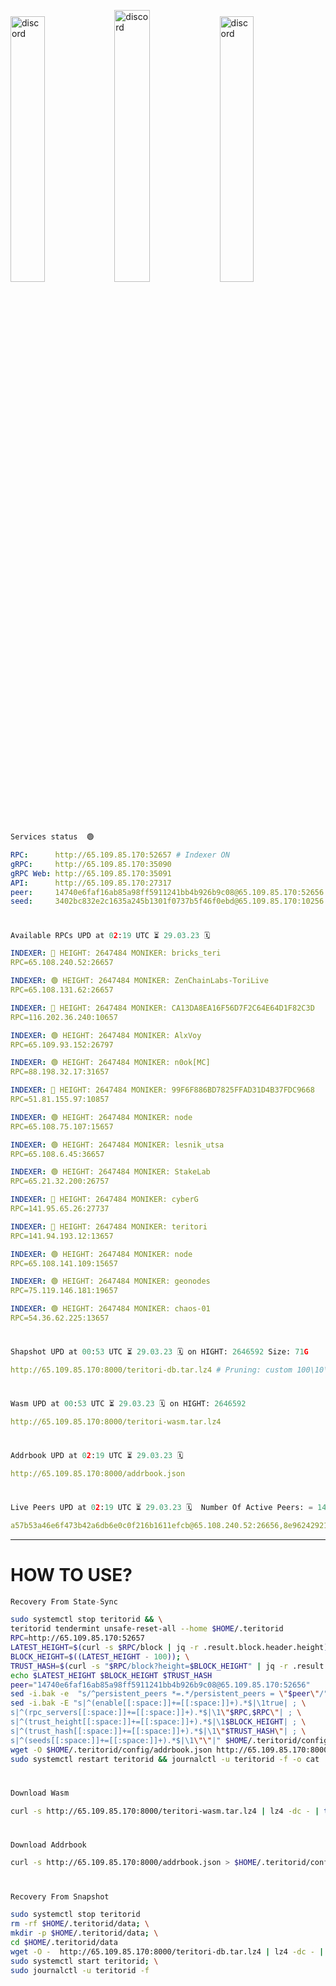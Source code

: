 [<img src='https://user-images.githubusercontent.com/83868103/215836529-812ac1b8-029f-4f5d-bb72-8539c308b0f4.png' alt='discord'  width='33%'>](https://github.com/romanv1812/Teritori/blob/main/data/mainnet_guide.md)[<img src='https://user-images.githubusercontent.com/83868103/215836572-1ace2f52-bfa5-452a-a9bd-1382169bc8f2.png' alt='discord'  width='33.39%'>](https://restake.app/teritori/torivaloper1qy38xmcrnht0kt5c5fryvl8llrpdwer6atxj5u/stake)[<img src='https://user-images.githubusercontent.com/83868103/215836599-cb1990d2-2e43-4fc2-898a-c373bcb64677.png' alt='discord'  width='33%'>](https://restake.app/teritori/torivaloper1qy38xmcrnht0kt5c5fryvl8llrpdwer6atxj5u/stake)
```python
Services status  🟢
```
```YAML
RPC:      http://65.109.85.170:52657 # Indexer ON
gRPC:     http://65.109.85.170:35090
gRPC Web: http://65.109.85.170:35091
API:      http://65.109.85.170:27317
peer:     14740e6faf16ab85a98ff5911241bb4b926b9c08@65.109.85.170:52656
seed:     3402bc832e2c1635a245b1301f0737b5f46f0ebd@65.109.85.170:10256
```
#
```python
Available RPCs UPD at 02:19 UTC ⏳ 29.03.23 🗓️ 
```
```YAML
INDEXER: 🔴 HEIGHT: 2647484 MONIKER: bricks_teri
RPC=65.108.240.52:26657

INDEXER: 🟢 HEIGHT: 2647484 MONIKER: ZenChainLabs-ToriLive
RPC=65.108.131.62:26657

INDEXER: 🔴 HEIGHT: 2647484 MONIKER: CA13DA8EA16F56D7F2C64E64D1F82C3D
RPC=116.202.36.240:10657

INDEXER: 🟢 HEIGHT: 2647484 MONIKER: AlxVoy
RPC=65.109.93.152:26797

INDEXER: 🟢 HEIGHT: 2647484 MONIKER: n0ok[MC]
RPC=88.198.32.17:31657

INDEXER: 🔴 HEIGHT: 2647484 MONIKER: 99F6F886BD7825FFAD31D4B37FDC9668
RPC=51.81.155.97:10857

INDEXER: 🟢 HEIGHT: 2647484 MONIKER: node
RPC=65.108.75.107:15657

INDEXER: 🟢 HEIGHT: 2647484 MONIKER: lesnik_utsa
RPC=65.108.6.45:36657

INDEXER: 🟢 HEIGHT: 2647484 MONIKER: StakeLab
RPC=65.21.32.200:26757

INDEXER: 🔴 HEIGHT: 2647484 MONIKER: cyberG
RPC=141.95.65.26:27737

INDEXER: 🔴 HEIGHT: 2647484 MONIKER: teritori
RPC=141.94.193.12:13657

INDEXER: 🟢 HEIGHT: 2647484 MONIKER: node
RPC=65.108.141.109:15657

INDEXER: 🟢 HEIGHT: 2647484 MONIKER: geonodes
RPC=75.119.146.181:19657

INDEXER: 🟢 HEIGHT: 2647484 MONIKER: chaos-01
RPC=54.36.62.225:13657

```
#
```python
Shapshot UPD at 00:53 UTC ⏳ 29.03.23 🗓️ on HIGHT: 2646592 Size: 71G
```
```YAML
http://65.109.85.170:8000/teritori-db.tar.lz4 # Pruning: custom 100\10\100 Indexer kv
```
#
```python
Wasm UPD at 00:53 UTC ⏳ 29.03.23 🗓️ on HIGHT: 2646592
```
```YAML
http://65.109.85.170:8000/teritori-wasm.tar.lz4
```
#
```python
Addrbook UPD at 02:19 UTC ⏳ 29.03.23 🗓️ 
```
```YAML
http://65.109.85.170:8000/addrbook.json
```
#
```python
Live Peers UPD at 02:19 UTC ⏳ 29.03.23 🗓️  Number Of Active Peers: = 14
```
```YAML
a57b53a46e6f473b42a6db6e0c0f216b1611efcb@65.108.240.52:26656,8e9624292123624e4eddc3f43189f08a0424127e@65.108.131.62:26656,d40face481bc00a617d9a29c39be412a776e28c2@116.202.36.240:10656,6ef7a8bc7a3cc0856594f12570e8f2282a099dcf@65.109.93.152:26796,e3374c3d25a36f06662fa150043e5e6529d11570@88.198.32.17:31656,3bd3a20d7c8a26a20927289a7a6bffecf71de53e@51.81.155.97:10856,4cef2b81f82420434c6ce0dc43ca04ad18ef773f@65.108.75.107:15656,46b7ae20e3cc4264076a91c3601f3894a021a80d@65.108.6.45:36656,a06fbbb9ace823ae28a696a91daa2d0644653c28@65.21.32.200:26756,e3b906fefa58783395fcf72086c698707908a558@141.95.65.26:27736,317d9a102d4a04337c65571c18df0e98269dce87@141.94.193.12:13656,5cabaab828aea4bcc60e20c5a87b469c43023557@65.108.141.109:15656,16f90d350de14a596ebdc683ce5e703c14e40bb3@75.119.146.181:19656,10a19941e819a9a89873398b1d52794929d245a0@54.36.62.225:13656
```
---
# HOW TO USE?
```python
Recovery From State-Sync
```
```bash
sudo systemctl stop teritorid && \
teritorid tendermint unsafe-reset-all --home $HOME/.teritorid
RPC=http://65.109.85.170:52657
LATEST_HEIGHT=$(curl -s $RPC/block | jq -r .result.block.header.height); \
BLOCK_HEIGHT=$((LATEST_HEIGHT - 100)); \
TRUST_HASH=$(curl -s "$RPC/block?height=$BLOCK_HEIGHT" | jq -r .result.block_id.hash)
echo $LATEST_HEIGHT $BLOCK_HEIGHT $TRUST_HASH
peer="14740e6faf16ab85a98ff5911241bb4b926b9c08@65.109.85.170:52656"
sed -i.bak -e  "s/^persistent_peers *=.*/persistent_peers = \"$peer\"/" $HOME/.teritorid/config/config.toml
sed -i.bak -E "s|^(enable[[:space:]]+=[[:space:]]+).*$|\1true| ; \
s|^(rpc_servers[[:space:]]+=[[:space:]]+).*$|\1\"$RPC,$RPC\"| ; \
s|^(trust_height[[:space:]]+=[[:space:]]+).*$|\1$BLOCK_HEIGHT| ; \
s|^(trust_hash[[:space:]]+=[[:space:]]+).*$|\1\"$TRUST_HASH\"| ; \
s|^(seeds[[:space:]]+=[[:space:]]+).*$|\1\"\"|" $HOME/.teritorid/config/config.toml
wget -O $HOME/.teritorid/config/addrbook.json http://65.109.85.170:8000/addrbook.json
sudo systemctl restart teritorid && journalctl -u teritorid -f -o cat
```
#
```python
Download Wasm
```
```bash
curl -s http://65.109.85.170:8000/teritori-wasm.tar.lz4 | lz4 -dc - | tar -xf - -C $HOME/.teritorid/data
```
#
```python
Download Addrbook
```
```bash
curl -s http://65.109.85.170:8000/addrbook.json > $HOME/.teritorid/config/addrbook.json
```
#
```python
Recovery From Snapshot
```
```bash
sudo systemctl stop teritorid
rm -rf $HOME/.teritorid/data; \
mkdir -p $HOME/.teritorid/data; \
cd $HOME/.teritorid/data
wget -O -  http://65.109.85.170:8000/teritori-db.tar.lz4 | lz4 -dc - | tar -xf - -C $HOME/.teritorid
sudo systemctl start teritorid; \
sudo journalctl -u teritorid -f
```
